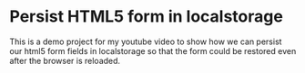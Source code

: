 # Persist HTML5 form in localstorage

This is a demo project for my youtube video to show how we can persist our html5 form fields in localstorage so that the form could be restored even after the browser is reloaded.
